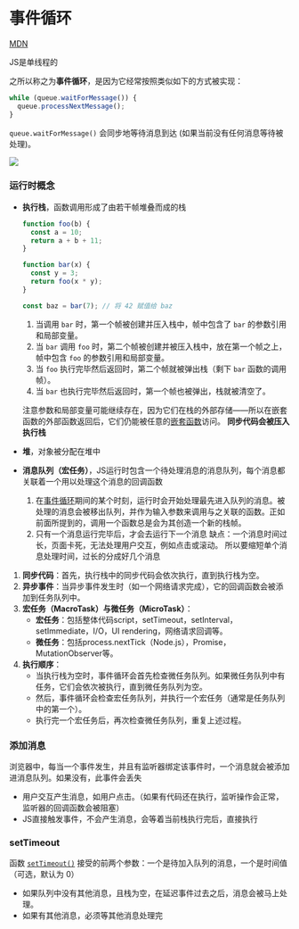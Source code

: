 # 事件循环

[MDN](https://developer.mozilla.org/zh-CN/docs/Web/JavaScript/Event_loop)

JS是单线程的

之所以称之为**事件循环**，是因为它经常按照类似如下的方式被实现：

```js
while (queue.waitForMessage()) {
  queue.processNextMessage();
}
```

`queue.waitForMessage()` 会同步地等待消息到达 (如果当前没有任何消息等待被处理)。

![](https://developer.mozilla.org/zh-CN/docs/Web/JavaScript/Event_loop/the_javascript_runtime_environment_example.svg)

### 运行时概念

- **执行栈**，函数调用形成了由若干帧堆叠而成的栈

  ```js
  function foo(b) {
    const a = 10;
    return a + b + 11;
  }
  
  function bar(x) {
    const y = 3;
    return foo(x * y);
  }
  
  const baz = bar(7); // 将 42 赋值给 baz
  ```

  1. 当调用 `bar` 时，第一个帧被创建并压入栈中，帧中包含了 `bar` 的参数引用和局部变量。
  2. 当 `bar` 调用 `foo` 时，第二个帧被创建并被压入栈中，放在第一个帧之上，帧中包含 `foo` 的参数引用和局部变量。
  3. 当 `foo` 执行完毕然后返回时，第二个帧就被弹出栈（剩下 `bar` 函数的调用帧）。
  4. 当 `bar` 也执行完毕然后返回时，第一个帧也被弹出，栈就被清空了。

  注意参数和局部变量可能继续存在，因为它们在栈的外部存储——所以在嵌套函数的外部函数返回后，它们仍能被任意的[嵌套函数](https://developer.mozilla.org/zh-CN/docs/Web/JavaScript/Guide/Functions#嵌套函数和闭包)访问。
  **同步代码会被压入执行栈**

- **堆**，对象被分配在堆中

- **消息队列（宏任务）**，JS运行时包含一个待处理消息的消息队列，每个消息都关联着一个用以处理这个消息的回调函数

  1. 在[事件循环](https://developer.mozilla.org/zh-CN/docs/Web/JavaScript/Event_loop#事件循环)期间的某个时刻，运行时会开始处理最先进入队列的消息。被处理的消息会被移出队列，并作为输入参数来调用与之关联的函数。正如前面所提到的，调用一个函数总是会为其创造一个新的栈帧。
  2. 只有一个消息运行完毕后，才会去运行下一个消息
     缺点：一个消息时间过长，页面卡死，无法处理用户交互，例如点击或滚动。
     所以要缩短单个消息处理时间，过长的分成好几个消息



1. **同步代码**：首先，执行栈中的同步代码会依次执行，直到执行栈为空。
2. **异步事件**：当异步事件发生时（如一个网络请求完成），它的回调函数会被添加到任务队列中。
3. **宏任务（MacroTask）与微任务（MicroTask）**：
   - **宏任务**：包括整体代码script，setTimeout，setInterval，setImmediate，I/O，UI rendering，网络请求回调等。
   - **微任务**：包括process.nextTick（Node.js），Promise，MutationObserver等。
4. **执行顺序**：
   - 当执行栈为空时，事件循环会首先检查微任务队列。如果微任务队列中有任务，它们会依次被执行，直到微任务队列为空。
   - 然后，事件循环会检查宏任务队列，并执行一个宏任务（通常是任务队列中的第一个）。
   - 执行完一个宏任务后，再次检查微任务队列，重复上述过程。



### 添加消息

浏览器中，每当一个事件发生，并且有监听器绑定该事件时，一个消息就会被添加进消息队列。如果没有，此事件会丢失

- 用户交互产生消息，如用户点击。（如果有代码还在执行，监听操作会正常，监听器的回调函数会被阻塞）
- JS直接触发事件，不会产生消息，会等着当前栈执行完后，直接执行

### setTimeout

函数 [`setTimeout()`](https://developer.mozilla.org/zh-CN/docs/Web/API/Window/setTimeout) 接受的前两个参数：一个是待加入队列的消息，一个是时间值（可选，默认为 0）

- 如果队列中没有其他消息，且栈为空，在延迟事件过去之后，消息会被马上处理。
- 如果有其他消息，必须等其他消息处理完





